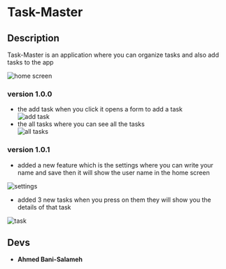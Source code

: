 # Task-Master

## Description 

Task-Master is an application where you can organize tasks and also add tasks to the app 

![home screen](screenshots/homeScreen.png)  

### version 1.0.0

- the add task when you click it opens a form to add a task  
![add task](screenshots/addTask.png)  
- the all tasks where you can see all the tasks  
![all tasks](screenshots/allTasks.png)  

### version 1.0.1

- added a new feature which is the settings where you can write your name and save then it will show the user name in the home screen  

![settings](screenshots/settings.png)  

- added 3 new tasks when you press on them they will show you the details of that task  

![task](screenshots/task.png)  

## Devs 

- **Ahmed Bani-Salameh**